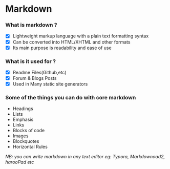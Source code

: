 # Markdown
### What is markdown ?
* [x] Lightweight markup language with a plain text  formatting syntax
* [x] Can be converted into HTML/XHTML and other formats
* [x] Its main purpose is readability and ease of use

### What is it used for ?
* [x] Readme Files(Github,etc)
* [x] Forum & Blogs Posts
* [x] Used in Many static site generators

### Some of the things you can do with core markdown
* Headings  
* Lists
* Emphasis
* Links 
* Blocks of code
* Images
* Blockquotes
* Horizontal Rules

*NB: you can write markdown in any text editor eg: Typora, Markdownoad2, harooPad etc*